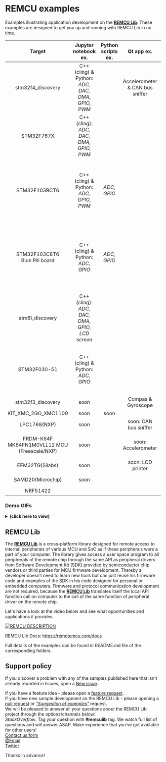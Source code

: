 # REMCU examples

Examples illustrating application development on the [**REMCU Lib**](https://remotemcu.com/). These examples are designed to get you up and running with REMCU Lib in no time.

| Target 	| Jupyter notebook ex. 	| Python scripts ex. 	| Qt app ex. 	| C/C++ app ex. 	| Raspberry Pi board examples 	|
|:-----------------:	|:--------------------------------------------------:	|:------------------:	|:-------------------------------:	|:--------------------:	|:------------------------------------------------------------------------------------------------:	|
| stm32f4_discovery 	| C++(cling) & Python:<br>*ADC, DAC, DMA, GPIO, PWM* 	|  	| Accelerometer & CAN bus sniffer 	|  	|  	|
| STM32F767X 	| C++(cling): *ADC, DAC, DMA, GPIO, PWM* 	|  	|  	|  	|  	|
| STM32F103RCT6 	| C++(cling) & Python: *ADC, GPIO, PWM* 	| *ADC, GPIO* 	|  	| *ADC, DAC, DMA, GPIO, CAN bus* 	| C/C++ apps & Python scripts: *ADC, GPIO, CAN bus*<br> - the prepared Raspbian image is available 	|
| STM32F103C8T6<br>Blue Pill board 	| C++(cling) & Python: *ADC, GPIO* 	| *ADC, GPIO* 	|  	| ADC, CAN Bus 	| <br>C/C++ apps & Python scripts: *ADC, GPIO, CAN bus*<br> - the prepared Raspbian image will be available 	|
| stm8l_discovery 	| C++(cling): *ADC, DAC, DMA, GPIO, LCD screen* 	|  	|  	|  	|  	|
| STM32F030-51 	| C++(cling) & Python: *ADC, GPIO* 	|  	|  	|  	| Python scripts: *ADC, GPIO*<br> - the prepared Raspbian image is available 	|
| stm32f3_discovery 	| soon 	|  	| Compas & Gyroscope 	|  	|  	|
| KIT_XMC_2GO_XMC1100 	| soon 	| soon 	|  	|  	| [uart](https://github.com/remotemcu/remcu-chip-sdks/blob/master/infineon/XMC/XMC_Peripheral_Library_v2.1.18/test/uart.c) 	|
| LPC1768(NXP) 	| soon 	|  	| soon: CAN bus sniffer 	|  	| [adc](https://github.com/remotemcu/remcu-chip-sdks/blob/master/NXP/LPC_17XX_40XX/CMakeLists/LPC175X_6X/test/adc.c), [dac](https://github.com/remotemcu/remcu-chip-sdks/blob/master/NXP/LPC_17XX_40XX/CMakeLists/LPC175X_6X/test/dac.c), [gpio](https://github.com/remotemcu/remcu-chip-sdks/blob/master/NXP/LPC_17XX_40XX/CMakeLists/LPC175X_6X/test/gpio.c) 	|
| FRDM-K64F<br>MK64FN1M0VLL12 MCU<br>(Freescale/NXP) 	| soon 	|  	| soon: Accelerometer 	|  	| [gpio](https://github.com/remotemcu/remcu-chip-sdks/tree/master/freescale/KSDK_1.3/CMakeLists/MK64FN1M0VMD12/test/gpio), [mma8451 accelerometer I2C](https://github.com/remotemcu/remcu-chip-sdks/tree/master/freescale/KSDK_1.3/CMakeLists/MK64FN1M0VMD12/test/accel_i2c) 	|
| EFM32TG(Silabs) 	| soon 	|  	| soon: LCD printer 	|  	| [gpio](https://github.com/remotemcu/remcu-chip-sdks/blob/master/SiLabs/Gecko_SDK/CMakeLists/EFM32TG840F32/test/gpio.c), [lcd](https://github.com/remotemcu/remcu-chip-sdks/blob/master/SiLabs/Gecko_SDK/CMakeLists/EFM32TG840F32/test/lcd.c) 	|
| SAMD20(Microchip) 	| soon 	|  	|  	|  	|  [ssd1306](https://github.com/remotemcu/remcu-chip-sdks/tree/master/Atmel/xdk-asf-3.45.0/sam0/CMakeLists/samd20/test/display_ssd1306), [adc](https://github.com/remotemcu/remcu-chip-sdks/tree/master/Atmel/xdk-asf-3.45.0/sam0/CMakeLists/samd20/test/test_adc_light), [dac](https://github.com/remotemcu/remcu-chip-sdks/tree/master/Atmel/xdk-asf-3.45.0/sam0/CMakeLists/samd20/test/test_dac), [gpio](https://github.com/remotemcu/remcu-chip-sdks/tree/master/Atmel/xdk-asf-3.45.0/sam0/CMakeLists/samd20/test/test_gpio)	|
| NRF51422 	|  	|  	|  	|  	| [adc](https://github.com/remotemcu/remcu-chip-sdks/blob/master/nordicsemi/nRF5_SDK_12.3.0_d7731ad/NRF51422/test/main.c) 	|

### Demo GIFs

<details>
	<summary> <b>(click here to view) </b></summary>

stm32f4_discovery/accell_graph demo:  
![monitor_of_acc](stm32f4_discovery/accell_graph/img/mems_demo.gif)  

stm32f4_discovery/CAN_BUS demo:  
![monitor_of_acc](stm32f4_discovery/CAN_BUS/img/can_bus_demo.gif)

stm32f4_discovery/jupyter-notebook Python notebook demo:  
![slider_f4d](stm32f4_discovery/jupyter-notebook/img/py_demo.gif)  

STM32F767X/jupyter-notebook ADC, DAC, PWM demo:  
![STM32F767X](STM32F767X/img/demo.gif)

STM32F103C8T6-Blue-Pill/Raspberry + Blue Pill CAN bus demo:   
![raspberry can bus](STM32F103C8T6-Blue-Pill/img/CAN_demo.gif)
</details>

## REMCU Lib
The [**REMCU Lib**](https://remotemcu.com/) is a cross-platform library designed for remote access to internal peripherals of various MCU and SoC as if these peripherals were a part of your computer.
The library gives access a user space program to all peripherals of the remote chip  through the same API as peripheral drivers from Software Development Kit (SDK) provided by semiconductor chip vendors or third parties for MCU firmware development.
Thereby a developer doesn’t need to learn new tools but can just reuse his firmware code and examples of the SDK in his code designed for personal or embedded computers.
Firmware and protocol communication development are not required, because the [**REMCU Lib**](https://remotemcu.com/) translates itself the local API function call on computer to the call of the same function of peripheral driver on the remote chip.

Let's have a look at the video below and see what opportunities and applications it provides.

[![REMCU DESCRIPTION](img/preview_description.png)](https://youtu.be/PJPl9Y96hA0)

REMCU Lib Docs: https://remotemcu.com/docs

Full details of the examples can be found in README.md file of the corresponding folders.

## Support policy

If you discover a problem with any of the samples published here that isn't already reported in Issues, open a [New issue](https://github.com/remotemcu/remcu_examples/issues/new?assignees=&labels=bug&template=bug_report.md&title=).

If you have a feature idea - please open a [feature request](https://github.com/remotemcu/remcu_examples/issues/new?assignees=&labels=Feature+request&template=feature_request.md&title=).  
If you have new sample development on the REMCU Lib  - please opening a [pull request](https://github.com/remotemcu/remcu_examples/pulls) or [*"Suggestion of examples"*](https://github.com/remotemcu/remcu_examples/issues/new?assignees=&labels=Suggestion+of+examples&template=suggestion-of-examples.md&title=) request.  
We will be pleased to answer all your questions about the REMCU Lib project through the options/channels below:  
*StackOverflow*. Tag your question with **#remculib** tag. We watch full list of questions and will answer ASAP. Make experience that you've got available for other users!  
[Contact us form](https://remotemcu.com/contact-us)  
[@Email](support@remotemcu.com)  
[Twitter](https://twitter.com/RemoteMcu)  

Thanks in advance!
